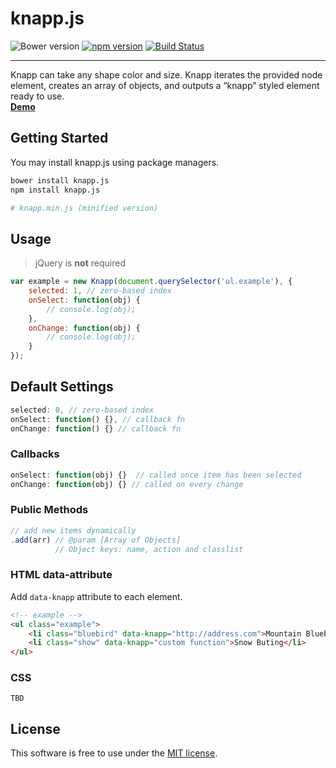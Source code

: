 # knapp.js
![Bower version](https://img.shields.io/bower/v/knapp.js.svg?style=flat)
[![npm version](https://img.shields.io/npm/v/knapp.js.svg?style=flat)](https://www.npmjs.com/package/knapp.js)
[![Build Status](https://travis-ci.org/bcorreia/knapp.js.svg?branch=master)](https://travis-ci.org/bcorreia/knapp.js)

---
Knapp can take any shape color and size. Knapp iterates the provided node element, creates an array of objects, and outputs a “knapp” styled element ready to use.<br />
[**Demo**](http://bcorreia.com/projects/knapp.js/src/demo.html)

## Getting Started
You may install knapp.js using package managers.<br />
```bash
bower install knapp.js
npm install knapp.js

# knapp.min.js (minified version)
```

## Usage
> jQuery is **not** required

```javascript
var example = new Knapp(document.querySelector('ul.example'), {
    selected: 1, // zero-based index
    onSelect: function(obj) {
        // console.log(obj);
    },
    onChange: function(obj) {
        // console.log(obj);
    }
});
```

## Default Settings
```javascript
selected: 0, // zero-based index
onSelect: function() {}, // callback fn
onChange: function() {} // callback fn
```

### Callbacks
```javascript
onSelect: function(obj) {}  // called once item has been selected
onChange: function(obj) {} // called on every change
```

### Public Methods
```javascript
// add new items dynamically
.add(arr) // @param [Array of Objects]
          // Object keys: name, action and classlist
```

### HTML data-attribute
Add `data-knapp` attribute to each element.
```html
<!-- example -->
<ul class="example">
    <li class="bluebird" data-knapp="http://address.com">Mountain Bluebird</li>
    <li class="show" data-knapp="custom function">Snow Buting</li>
</ul>
```

### CSS
```
TBD
```

## License
This software is free to use under the [MIT license](https://github.com/bcorreia/knapp.js/blob/master/license.md).
